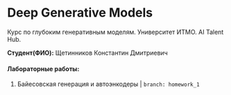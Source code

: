# Deep Generative Models
Курс по глубоким генеративным моделям. Университет ИТМО. AI Talent Hub.

**Студент(ФИО):** Щетинников Константин Дмитриевич


#### Лабораторные работы:
1. Байесовская генерация и автоэнкодеры | `branch: homework_1`
